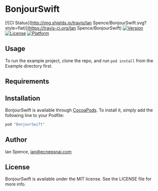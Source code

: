 # BonjourSwift

[![CI Status](http://img.shields.io/travis/Ian Spence/BonjourSwift.svg?style=flat)](https://travis-ci.org/Ian Spence/BonjourSwift)
[![Version](https://img.shields.io/cocoapods/v/BonjourSwift.svg?style=flat)](http://cocoapods.org/pods/BonjourSwift)
[![License](https://img.shields.io/cocoapods/l/BonjourSwift.svg?style=flat)](http://cocoapods.org/pods/BonjourSwift)
[![Platform](https://img.shields.io/cocoapods/p/BonjourSwift.svg?style=flat)](http://cocoapods.org/pods/BonjourSwift)

## Usage

To run the example project, clone the repo, and run `pod install` from the Example directory first.

## Requirements

## Installation

BonjourSwift is available through [CocoaPods](http://cocoapods.org). To install
it, simply add the following line to your Podfile:

```ruby
pod "BonjourSwift"
```

## Author

Ian Spence, ian@ecnepsnai.com

## License

BonjourSwift is available under the MIT license. See the LICENSE file for more info.
